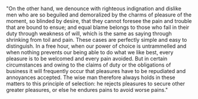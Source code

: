 "On the other hand, we denounce with righteous indignation and dislike men who are so beguiled and demoralized by the charms of 
pleasure of the moment, so blinded by desire, that they cannot foresee the pain and trouble that are bound to ensue; and equal blame belongs to those who fail in their duty through weakness of will, which is the same as saying through shrinking from toil and pain.
 These cases are perfectly simple and easy to distinguish. In a free hour, when our power of choice is untrammelled and when nothing 
 prevents our being able to do what we like best, every pleasure is to be welcomed and every pain avoided. But in certain circumstances
  and owing to the claims of duty or the obligations of business it will frequently occur that pleasures have to be repudiated and 
  annoyances accepted. The wise man therefore always holds in these matters to this principle of selection: he rejects pleasures to 
  secure other greater pleasures, or else he endures pains to avoid worse pains."   